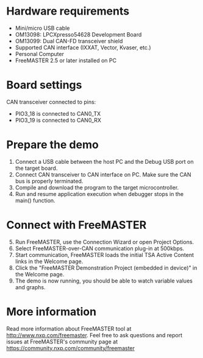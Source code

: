 Hardware requirements
=====================
- Mini/micro USB cable
- OM13098: LPCXpresso54628 Development Board
- OM13099: Dual CAN-FD transceiver shield
- Supported CAN interface (IXXAT, Vector, Kvaser, etc.)
- Personal Computer
- FreeMASTER 2.5 or later installed on PC

Board settings
============
CAN transceiver connected to pins:
- PIO3_18 is connected to CAN0_TX
- PIO3_19 is connected to CAN0_RX

Prepare the demo
===============
1.  Connect a USB cable between the host PC and the Debug USB port on the target board.
2.  Connect CAN transceiver to CAN interface on PC. Make sure the CAN bus is properly terminated.
3.  Compile and download the program to the target microcontroller.
4.  Run and resume application execution when debugger stops in the main() function.

Connect with FreeMASTER
=======================
5.  Run FreeMASTER, use the Connection Wizard or open Project Options.
6.  Select FreeMASTER-over-CAN communication plug-in at 500kbps.
7.  Start communication, FreeMASTER loads the initial TSA Active Content links in the Welcome page.
8.  Click the "FreeMASTER Demonstration Project (embedded in device)" in the Welcome page.
9.  The demo is now running, you should be able to watch variable values and graphs.

More information
================
Read more information about FreeMASTER tool at http://www.nxp.com/freemaster.
Feel free to ask questions and report issues at FreeMASTER's 
community page at https://community.nxp.com/community/freemaster